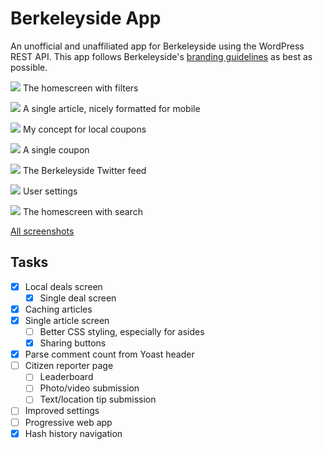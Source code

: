 # Berkeleyside App
An unofficial and unaffiliated app for Berkeleyside using the WordPress REST API. This app follows Berkeleyside's [branding guidelines](https://www.berkeleyside.com/style-guide-branding) as best as possible.

![](https://i.imgur.com/oJERZqw.png)
The homescreen with filters

![](https://i.imgur.com/eHfW9yD.png)
A single article, nicely formatted for mobile

![](https://i.imgur.com/DBTY53r.png)
My concept for local coupons

![](https://i.imgur.com/hILpXcA.png)
A single coupon

![](https://i.imgur.com/ncHDr7R.png)
The Berkeleyside Twitter feed

![](https://i.imgur.com/6hZRQv2.png)
User settings

![](https://i.imgur.com/s9g53LT.png)
The homescreen with search

[All screenshots](https://imgur.com/a/S8bYFxb)

## Tasks
- [x] Local deals screen
  - [x] Single deal screen
- [x] Caching articles
- [x] Single article screen
  - [ ] Better CSS styling, especially for asides
  - [x] Sharing buttons
- [x] Parse comment count from Yoast header
- [ ] Citizen reporter page
  - [ ] Leaderboard
  - [ ] Photo/video submission
  - [ ] Text/location tip submission
- [ ] Improved settings
- [ ] Progressive web app
- [x] Hash history navigation

